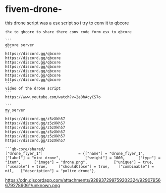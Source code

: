 # fivem-drone-
this drone script was a esx script so i try to conv it to qbcore 
````
thx to qbcore to share there conv code form esx to qbcore 

```
qbcore server 
```
https://discord.gg/qbcore
https://discord.gg/qbcore
https://discord.gg/qbcore
https://discord.gg/qbcore
https://discord.gg/qbcore
https://discord.gg/qbcore
https://discord.gg/qbcore
```
video of the drone script
```
https://www.youtube.com/watch?v=2e8hAcyCS7o

```
my server 
```
https://discord.gg/z5zXkh57
https://discord.gg/z5zXkh57
https://discord.gg/z5zXkh57
https://discord.gg/z5zXkh57
https://discord.gg/z5zXkh57
https://discord.gg/z5zXkh57

```qb-core/shared/
["drone_flyer_1"] 			 	 = {["name"] = "drone_flyer_1", 			 		["label"] = "mini drone", 			["weight"] = 1000, 		["type"] = "item", 		["image"] = "drone.png", 			["unique"] = true, 		["useable"] = true, 	["shouldClose"] = true,	   ["combinable"] = nil,   ["description"] = "police drone"},

````
https://cdn.discordapp.com/attachments/928937299759202324/929079566792786061/unknown.png
````
